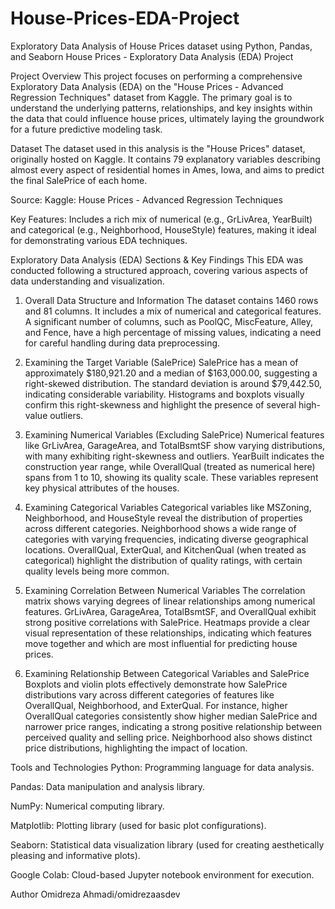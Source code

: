 # House-Prices-EDA-Project
Exploratory Data Analysis of House Prices dataset using Python, Pandas, and Seaborn
House Prices - Exploratory Data Analysis (EDA) Project

Project Overview
This project focuses on performing a comprehensive Exploratory Data Analysis (EDA) on the "House Prices - Advanced Regression Techniques" dataset from Kaggle. The primary goal is to understand the underlying patterns, relationships, and key insights within the data that could influence house prices, ultimately laying the groundwork for a future predictive modeling task.

Dataset
The dataset used in this analysis is the "House Prices" dataset, originally hosted on Kaggle. It contains 79 explanatory variables describing almost every aspect of residential homes in Ames, Iowa, and aims to predict the final SalePrice of each home.

Source: Kaggle: House Prices - Advanced Regression Techniques

Key Features: Includes a rich mix of numerical (e.g., GrLivArea, YearBuilt) and categorical (e.g., Neighborhood, HouseStyle) features, making it ideal for demonstrating various EDA techniques.

Exploratory Data Analysis (EDA) Sections & Key Findings
This EDA was conducted following a structured approach, covering various aspects of data understanding and visualization.

1. Overall Data Structure and Information
The dataset contains 1460 rows and 81 columns. It includes a mix of numerical and categorical features. A significant number of columns, such as PoolQC, MiscFeature, Alley, and Fence, have a high percentage of missing values, indicating a need for careful handling during data preprocessing.

2. Examining the Target Variable (SalePrice)
SalePrice has a mean of approximately $180,921.20 and a median of $163,000.00, suggesting a right-skewed distribution. The standard deviation is around $79,442.50, indicating considerable variability. Histograms and boxplots visually confirm this right-skewness and highlight the presence of several high-value outliers.



3. Examining Numerical Variables (Excluding SalePrice)
Numerical features like GrLivArea, GarageArea, and TotalBsmtSF show varying distributions, with many exhibiting right-skewness and outliers. YearBuilt indicates the construction year range, while OverallQual (treated as numerical here) spans from 1 to 10, showing its quality scale. These variables represent key physical attributes of the houses.




4. Examining Categorical Variables
Categorical variables like MSZoning, Neighborhood, and HouseStyle reveal the distribution of properties across different categories. Neighborhood shows a wide range of categories with varying frequencies, indicating diverse geographical locations. OverallQual, ExterQual, and KitchenQual (when treated as categorical) highlight the distribution of quality ratings, with certain quality levels being more common.



5. Examining Correlation Between Numerical Variables
The correlation matrix shows varying degrees of linear relationships among numerical features. GrLivArea, GarageArea, TotalBsmtSF, and OverallQual exhibit strong positive correlations with SalePrice. Heatmaps provide a clear visual representation of these relationships, indicating which features move together and which are most influential for predicting house prices.



6. Examining Relationship Between Categorical Variables and SalePrice
Boxplots and violin plots effectively demonstrate how SalePrice distributions vary across different categories of features like OverallQual, Neighborhood, and ExterQual. For instance, higher OverallQual categories consistently show higher median SalePrice and narrower price ranges, indicating a strong positive relationship between perceived quality and selling price. Neighborhood also shows distinct price distributions, highlighting the impact of location.



Tools and Technologies
Python: Programming language for data analysis.

Pandas: Data manipulation and analysis library.

NumPy: Numerical computing library.

Matplotlib: Plotting library (used for basic plot configurations).

Seaborn: Statistical data visualization library (used for creating aesthetically pleasing and informative plots).

Google Colab: Cloud-based Jupyter notebook environment for execution.




Author
Omidreza Ahmadi/omidrezaasdev
